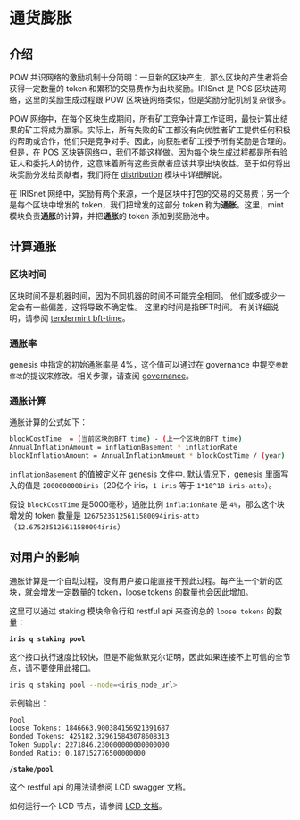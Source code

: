 # 通货膨胀

## 介绍

POW 共识网络的激励机制十分简明：一旦新的区块产生，那么区块的产生者将会获得一定数量的 token 和累积的交易费作为出块奖励。IRISnet 是 POS 区块链网络，这里的奖励生成过程跟 POW 区块链网络类似，但是奖励分配机制复杂很多。

POW 网络中，在每个区块生成期间，所有矿工竞争计算工作证明，最快计算出结果的矿工将成为赢家。实际上，所有失败的矿工都没有向优胜者矿工提供任何积极的帮助或合作，他们只是竞争对手。因此，向获胜者矿工授予所有奖励是合理的。但是，在 POS 区块链网络中，我们不能这样做。因为每个块生成过程都是所有验证人和委托人的协作，这意味着所有这些贡献者应该共享出块收益。至于如何将出块奖励分发给贡献者，我们将在 [distribution](distribution.md) 模块中详细解说。

在 IRISnet 网络中，奖励有两个来源，一个是区块中打包的交易的交易费；另一个是每个区块中增发的 token，我们把增发的这部分 token 称为**通胀**。这里，mint 模块负责**通胀**的计算，并把**通胀**的 token 添加到奖励池中。

## 计算通胀

### 区块时间

区块时间不是机器时间，因为不同机器的时间不可能完全相同。 他们或多或少一定会有一些偏差，这将导致不确定性。 这里的时间是指BFT时间。 有关详细说明，请参阅 [tendermint bft-time](https://github.com/tendermint/tendermint/blob/master/docs/spec/consensus/bft-time.md)。

### 通胀率

genesis 中指定的初始通胀率是 4%，这个值可以通过在 governance 中提交`参数修改`的提议来修改。相关步骤，请查阅 [governance](governance.md)。

### 通胀计算

通胀计算的公式如下：

```bash
blockCostTime  = (当前区块的BFT time) - (上一个区块的BFT time)
AnnualInflationAmount = inflationBasement * inflationRate
blockInflationAmount = AnnualInflationAmount * blockCostTime / (year)
```

`inflationBasement` 的值被定义在 genesis 文件中. 默认情况下，genesis 里面写入的值是 `2000000000iris`（20亿个 iris，`1 iris` 等于 `1*10^18 iris-atto`）。

假设 `blockCostTime` 是5000毫秒，通胀比例 `inflationRate` 是 `4%`，那么这个块增发的 token 数量是 `12675235125611580094iris-atto`（`12.675235125611580094iris`）

## 对用户的影响

通胀计算是一个自动过程，没有用户接口能直接干预此过程。每产生一个新的区块，就会增发一定数量的 token，loose tokens 的数量也会因此增加。

这里可以通过 staking 模块命令行和 restful api 来查询总的 `loose tokens` 的数量：

**`iris q staking pool`**

这个接口执行速度比较快，但是不能做默克尔证明，因此如果连接不上可信的全节点，请不要使用此接口。

```bash
iris q staking pool --node=<iris_node_url>
```

示例输出：

```bash
Pool
Loose Tokens: 1846663.900384156921391687
Bonded Tokens: 425182.329615843078608313
Token Supply: 2271846.230000000000000000
Bonded Ratio: 0.187152776500000000
```

**`/stake/pool`**

这个 restful api 的用法请参阅 LCD swagger 文档。

如何运行一个 LCD 节点，请参阅 [LCD 文档](../light-client/intro.md)。
